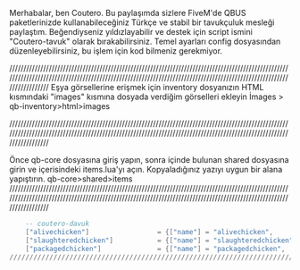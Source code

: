 Merhabalar, ben Coutero. Bu paylaşımda sizlere FiveM'de QBUS paketlerinizde kullanabileceğiniz Türkçe ve stabil bir tavukçuluk mesleği paylaştım. Beğendiyseniz yıldızlayabilir ve destek için script ismini "Coutero-tavuk" olarak bırakabilirsiniz. Temel ayarları config dosyasından düzenleyebilirsiniz, bu işlem için kod bilmeniz gerekmiyor.


////////////////////////////////////////////////////////////////////////////////////////////////////////////////////////////////////////////////////////////////////////////////////////////////////////////////////
Eşya görsellerine erişmek için inventory dosyanızın HTML kısmındaki "images" kısmına dosyada verdiğim görselleri ekleyin 
İmages > qb-inventory>html>images 

////////////////////////////////////////////////////////////////////////////////////////////////////////////////////////////////////////////////////////////////////////////////////////////////////////////////////

Önce qb-core dosyasına giriş yapın, sonra içinde bulunan shared dosyasına girin ve içerisindeki items.lua'yı açın. Kopyaladığınız yazıyı uygun bir alana yapıştırın.
qb-core>shared>items
////////////////////////////////////////////////////////////////////////////////////////////////////////////////////////////////////////////////////////////////////////////////////////////////////////////////////
```lua
	-- coutero-davuk
	["alivechicken"] 		 		 = {["name"] = "alivechicken", 					["label"] = "Tavuk", 			["weight"] = 5000, 		["type"] = "item", 		["image"] = "alivechicken.png", 				["unique"] = false, 	["useable"] = false, 	["shouldClose"] = false,   ["combinable"] = nil,   ["description"] = "Kafesten yeni yakalanmış ve biraz hırpalanmış görünüyor."},
	["slaughteredchicken"] 		     = {["name"] = "slaughteredchicken", 			["label"] = "Parçalanmış Tavuk", 	    ["weight"] = 5000, 		["type"] = "item", 		["image"] = "slaughteredchicken.png", 			["unique"] = false, 	["useable"] = false, 	["shouldClose"] = false,   ["combinable"] = nil,   ["description"] = "Bunu kesen kasap işinde usta gibi duruyor."},
	["packagedchicken"] 		 	 = {["name"] = "packagedchicken", 				["label"] = "Paketlenmiş Tavuk", 	["weight"] = 5000, 		["type"] = "item", 		["image"] = "packagedchicken.png", 				["unique"] = false, 	["useable"] = false, 	["shouldClose"] = false,   ["combinable"] = nil,   ["description"] = "Ambalajlama ve paketleme mükemmel, satışa hazır."},
////////////////////////////////////////////////////////////////////////////////////////////////////////////////////////////////////////////////////////////////////////////////////////////////////////////////////